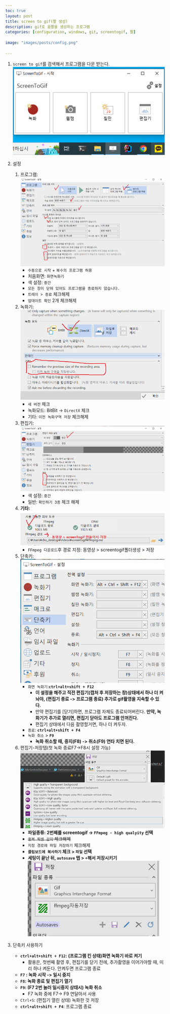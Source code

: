 ```yaml
---
toc: true
layout: post
title: screen to gif(짤 생성)
description: gif로 움짤을 생성하는 프로그램
categories: [configuration, windows, git, screentogif, 짤]

image: "images/posts/config.png"

---
```

1. `screen to gif`를 검색해서 프로그램을 다운 받는다.
    ![20220602162115](https://raw.githubusercontent.com/is2js/screenshots/main/20220602162115.png)

2. 설정
    1. 프로그램: 
        ![20220603222454](https://raw.githubusercontent.com/is2js/screenshots/main/20220603222454.png)
        - `수동으로 시작` + `복수의 프로그램 허용`
        - 처음화면: `화면녹화기`
        - 색 설정: `중간`
        - `모든 창이 닫혀 있어도 프로그램을 종료하지 않습니다.`
        - `트레이 > 종료` 체크해제
        - `업데이트 확인` 2개 체크해제
    2. 녹화기:
        ![20220604120556](https://raw.githubusercontent.com/is2js/screenshots/main/20220604120556.png)
        - `새 버전` 체크
        - 녹화모드: BitBit -> `DirectX` 체크
        - 기타: `이전 녹화구역 저장` 체크해제
    3. 편집기:
        ![20220603222708](https://raw.githubusercontent.com/is2js/screenshots/main/20220603222708.png)
        - 색 설정: `중간`
        - 일반: `확인하기 3종` 체크 해제
    4. **기타:**
        ![20220604120741](https://raw.githubusercontent.com/is2js/screenshots/main/20220604120741.png)
        - `FFmpeg 다운로드`후 경로 지정: 동영상 > screentogif폴더생성 > 저장
    5. 단축키:
        ![20220603222814](https://raw.githubusercontent.com/is2js/screenshots/main/20220603222814.png)
        - `화면 녹화기`:**`ctrl+alt+shift + F12`**
            - **이 설정을 해주고 직전 편집기(캡처 후 저장하는 창)상태에서 하나 더 켜놔야, (편집기 종료 -> 프로그램 종료) 추가로 gif촬영을 지속할 수 있다.**
            - 만약 편집기를 [닫기]하면, 프로그램 자체도 종료되어버린다. **만약, 녹화기가 추가로 열리면, 편집기 닫아도 프로그램 안꺼진다.**
            - 편집기 상태에서 다음 촬영할거면, 하나 더 켜두자.
        - `종료`: **`ctrl+alt+shift + F4`**
        - `녹화 취소`  > **`F9`**
            - **녹화 취소할 때, 중지(F8) -> 취소(F9) 연타 치면 된다.**
    5. 편집기-저장탭(첫 녹화 종료F7->F8시 설정 가능)
        ![20220604120929](https://raw.githubusercontent.com/is2js/screenshots/main/20220604120929.png)
        - **파일종류: 2번째를 screentogif -> `FFmpeg - high qualyity` 선택**
        - ~~`중복 픽셀 감지` 체크해제~~
        - `지정 경로에 파일 저장하기` 체크해제 
        - **`클립보드에 복사하기` 체크 > `파일` 선택**
        - **세팅이 끝난 뒤, `autosave` 탭 > `+`해서 저장시키기**
            ![20220604122403](https://raw.githubusercontent.com/is2js/screenshots/main/20220604122403.png)



3. 단축키 사용하기
    - **`ctrl+alt+shift + F12`: (프로그램 킨 상태)화면 녹화기 바로 켜기**
        - 활용은, 첫번째 촬영 후, 편집기를 닫기 전에, 추가촬영을 이어가야할 때, 미리 하나 켜둔다. 안켜두면 프로그램 종료
    - **`F7` : 녹화 시작 -> 일시 중지**
    - **`F8`: 녹화 종료 및 편집기 열기**
    - **`F9`: (F7 2번 눌러 일시중지 상태시) 녹화 취소**
        - F7 녹화 중에  F7-> F9 연달아서 사용
    - `Ctrl+S`: (편집기 열린 상태) 녹화한 것 저장
    - **`ctrl+alt+shift + F4`**:  프로그램 종료

